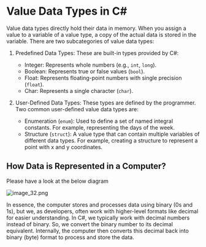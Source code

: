 # Value Data Types in C#

Value data types directly hold their data in memory. When you assign a value to a variable of a value type, a copy of the actual data is stored in the variable. There are two subcategories of value data types:

1. Predefined Data Types: These are built-in types provided by C#:

    - Integer: Represents whole numbers (e.g., `int`, `long`).
    - Boolean: Represents true or false values (`bool`).    
    - Float: Represents floating-point numbers with single precision (`float`).    
    - Char: Represents a single character (`char`).

2. User-Defined Data Types: These types are defined by the programmer. Two common user-defined value data types are:
    - Enumeration (`enum`): Used to define a set of named integral constants. For example, representing the days of the week.
    - Structure (`struct`): A value type that can contain multiple variables of different data types. For example, creating a structure to represent a point with x and y coordinates.
## How Data is Represented in a Computer?

Please have a look at the below diagram

![image_32.png](image_32.png)

In essence, the computer stores and processes data using binary (0s and 1s), but we, as developers, often work with higher-level formats like decimal for easier understanding.
In C#, we typically work with decimal numbers instead of binary. So, we convert the binary number to its decimal equivalent. Internally, the computer then converts this decimal back into binary (byte) format to process and store the data.